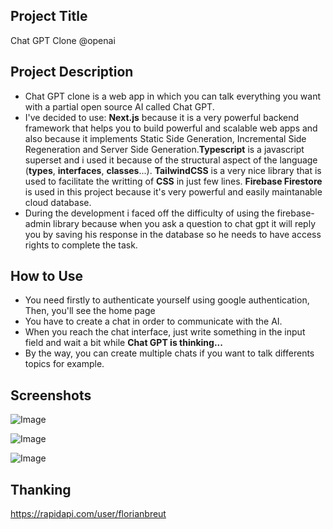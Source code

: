 ## Project Title
Chat GPT Clone @openai

## Project Description
* Chat GPT clone is a web app in which you can talk everything you want with a partial open source AI called Chat GPT.
* I've decided to use: **Next.js** because it is a very powerful backend framework that helps you to build powerful and scalable web apps and also because it implements Static Side Generation, Incremental Side Regeneration and Server Side Generation.**Typescript** is a javascript superset and i used it because of the structural aspect of the language (**types**, **interfaces**, **classes**...). **TailwindCSS** is a very nice library that is used to facilitate the writting of **CSS** in just few lines. **Firebase Firestore** is used in this project because it's very powerful and easily maintanable cloud database.
* During the development i faced off the difficulty of using the firebase-admin library because when you ask a question to chat gpt it will reply you by saving his response in the database so he needs to have access rights to complete the task.

## How to Use
* You need firstly to authenticate yourself using google authentication, Then, you'll see the home page
* You have to create a chat in order to communicate with the AI.
* When you reach the chat interface, just write something in the input field and wait a bit while **Chat GPT is thinking...**
* By the way, you can create multiple chats if you want to talk differents topics for example.


## Screenshots
![Image](https://drive.google.com/uc?export=download&id=1WwuXX7JaE9XUeE_Ok96Kb4k74o6J8VG9)

![Image](https://drive.google.com/uc?export=download&id=1XaZbeBBiCF-AVeuzZXZi__XHeSeY78rM)

![Image](https://drive.google.com/uc?export=download&id=1jrEiXWyKwzRKCpmPOt_X1caIZckhCJqV)


## Thanking
https://rapidapi.com/user/florianbreut
